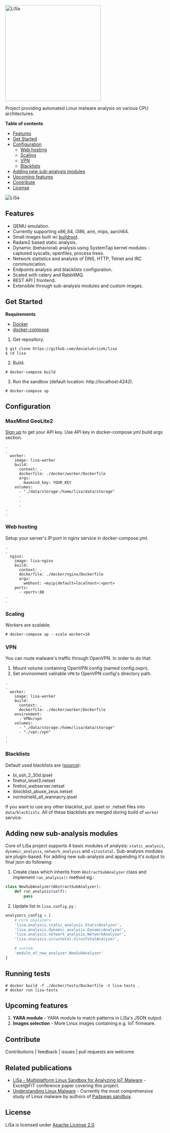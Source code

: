 <p>
    <img width="300" height="auto" src="web_frontend/src/logo-white.png" alt="LiSa" />
</p>

Project providing automated Linux malware analysis on various CPU architectures.

**Table of contents**

- [Features](#features)
- [Get Started](#get-started)
- [Configuration](#configuration)
  - [Web hosting](#web-hosting)
  - [Scaling](#scaling)
  - [VPN](#vpn)
  - [Blacklists](#blacklists)
- [Adding new sub-analysis modules](#adding-new-sub-analysis-modules)
- [Upcoming features](#upcoming-features)
- [Contribute](#contribute)
- [License](#license)

![LiSa](web_frontend/lisa.gif)

## Features

- QEMU emulation.
- Currently supporting x86_64, i386, arm, mips, aarch64.
- Small images built w/ [buildroot](https://buildroot.org/).
- Radare2 based static analysis.
- Dynamic (behavioral) analysis using SystemTap kernel modules - captured syscalls, openfiles, process trees.
- Network statistics and analysis of DNS, HTTP, Telnet and IRC communication.
- Endpoints analysis and blacklists configuration.
- Scaled with celery and RabbitMQ.
- REST API | frontend.
- Extensible through sub-analysis modules and custom images.

## Get Started

**Requirements**

- [Docker](https://docs.docker.com/install/)
- [docker-compose](https://docs.docker.com/compose/install/)

1. Get repository.

```
$ git clone https://github.com/danieluhricek/lisa
$ cd lisa
```

2. Build.

```
# docker-compose build
```

3. Run the sandbox (default location: http://localhost:4242).

```
# docker-compose up
```

## Configuration

### MaxMind GeoLite2

[Sign up](https://www.maxmind.com/en/geolite2/signup) to get your API key. Use API key in docker-compose.yml build args section.

```
.
.
  worker:
    image: lisa-worker
    build:
      context: .
      dockerfile: ./docker/worker/Dockerfile
      args:
        maxmind_key: YOUR_KEY
    volumes:
      - "./data/storage:/home/lisa/data/storage"
      .
      .
      .
.
.
```

### Web hosting

Setup your server's IP:port in nginx service in docker-compose.yml.

```
.
.
  nginx:
    image: lisa-nginx
    build:
      context: .
      dockerfile: ./docker/nginx/Dockerfile
      args:
        webhost: <myip|default=localhost>:<port>
    ports:
      - <port>:80
.
.
```

### Scaling

Workers are scalable.

```
# docker-compose up --scale worker=10
```

### VPN

You can route malware's traffic through OpenVPN. In order to do that:

1. Mount volume containing OpenVPN config (named config.ovpn).
2. Set environment valirable `VPN` to OpenVPN config's directory path.

```
.
.
  worker:
    image: lisa-worker
    build:
      context: .
      dockerfile: ./docker/worker/Dockerfile
    environment:
      - VPN=/vpn
    volumes:
      - "./data/storage:/home/lisa/data/storage"
      - "./vpn:/vpn"
.
.
```

### Blacklists

Default used blacklists are ([source](https://github.com/firehol/blocklist-ipsets)):

- bi_ssh_2_30d.ipset
- firehol_level3.netset
- firehol_webserver.netset
- iblocklist_abuse_zeus.netset
- normshield_all_wannacry.ipset

If you want to use any other blacklist, put .ipset or .netset files into `data/blacklists`. All of these blacklists are merged during build of `worker` service.

## Adding new sub-analysis modules

Core of LiSa project supports 4 basic modules of analysis: `static_analysis`, `dynamic_analysis`, `network_analysis` and `virustotal`.
Sub-analysis modules are plugin-based. For adding new sub-analysis and appending it's output to final json do following:

1. Create class which inherits from `AbstractSubAnalyzer` class and implement `run_analysis()` method eg.:

```python
class NewSubAnalyzer(AbstractSubAnalyzer):
    def run_analysis(self):
        pass
```

2. Update list in `lisa.config.py` :

```python
analyzers_config = [
    # core analyzers
    'lisa.analysis.static_analysis.StaticAnalyzer',
    'lisa.analysis.dynamic_analysis.DynamicAnalyzer',
    'lisa.analysis.network_analysis.NetworkAnalyzer',
    'lisa.analysis.virustotal.VirusTotalAnalyzer',

    # custom
    'module_of_new_analyzer.NewSubAnalyzer'
]

```

## Running tests

```
# docker build -f ./docker/tests/Dockerfile -t lisa-tests .
# docker run lisa-tests
```

## Upcoming features

1. **YARA module** - YARA module to match patterns in LiSa's JSON output.
2. **Images selection** - More Linux images containing e.g. IoT firmware.

## Contribute

Contributions | feedback | issues | pull requests are welcome.

## Related publications

- [LiSa - Multiplatform Linux Sandbox for Analyzing IoT Malware](http://excel.fit.vutbr.cz/submissions/2019/058/58.pdf) - Excel@FIT conference paper covering this project.
- [Understanding Linux Malware](http://www.s3.eurecom.fr/~yanick/publications/2018_oakland_linuxmalware.pdf) - Currently the most comprehensive study of Linux malware by authors of [Padawan sandbox](https://padawan.s3.eurecom.fr).

## License

LiSa is licensed under [Apache License 2.0](LICENSE).
